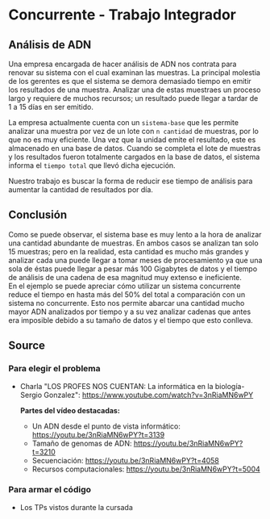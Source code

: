# Concurrente - Trabajo Integrador

## Análisis de ADN

Una empresa encargada de hacer análisis de ADN nos contrata para renovar su sistema con el cual examinan las muestras. La principal molestia de los gerentes es que el sistema se demora demasiado tiempo en emitir los resultados de una muestra. Analizar una de estas muestraes un proceso largo y requiere de muchos recursos; un resultado puede llegar a tardar de 1 a 15 días en ser emitido. <br/>

La empresa actualmente cuenta con un `sistema-base` que les permite analizar una muestra por vez de un lote con `n cantidad` de muestras, por lo que no es muy eficiente. Una vez que la unidad emite el resultado, este es almacenado en una base de datos. Cuando se completa el lote de muestras y los resultados fueron totalmente cargados en la base de datos, el sistema informa el `tiempo total` que llevó dicha ejecución. 

Nuestro trabajo es buscar la forma de reducir ese tiempo de análisis para aumentar la cantidad de resultados por día.


## Conclusión

Como se puede observar, el sistema base es muy lento a la hora de analizar una cantidad abundante de muestras. En ambos casos se analizan tan solo 15 muestras; pero en la realidad, esta cantidad es mucho más grandes y analizar cada una puede llegar a tomar meses de procesamiento ya que una sola de éstas puede llegar a pesar más 100 Gigabytes de datos y el tiempo de análisis de una cadena de esa magnitud muy extenso e ineficiente.<br/>
En el ejemplo se puede apreciar cómo utilizar un sistema concurrente reduce el tiempo en hasta más del 50% del total a comparación con un sistema no concurrente. Esto nos permite abarcar una cantidad mucho mayor ADN analizados por tiempo y a su vez analizar cadenas que antes era imposible debido a su tamaño de datos y el tiempo que esto conlleva.

## Source

### Para elegir el problema

- Charla "LOS PROFES NOS CUENTAN: La informática en la biología- Sergio Gonzalez": https://www.youtube.com/watch?v=3nRiaMN6wPY 
  
  **Partes del vídeo destacadas:**
  - Un ADN desde el punto de vista informático: https://youtu.be/3nRiaMN6wPY?t=3139
  - Tamaño de genomas de ADN: https://youtu.be/3nRiaMN6wPY?t=3210
  - Secuenciación: https://youtu.be/3nRiaMN6wPY?t=4058
  - Recursos computacionales: https://youtu.be/3nRiaMN6wPY?t=5004
  
  
### Para armar el código

- Los TPs vistos durante la cursada
